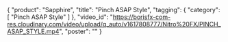 {
   "product": "Sapphire",
   "title": "Pinch ASAP Style",
   "tagging": {
   "category": [
      "Pinch ASAP Style"
    ]
   },
   "video_id": "https://borisfx-com-res.cloudinary.com/video/upload/q_auto/v1617808777/Nitro%20FX/PINCH_ASAP_STYLE.mp4",
   "poster": ""
}
